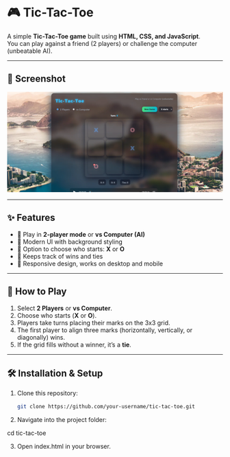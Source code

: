# 🎮 Tic-Tac-Toe

A simple **Tic-Tac-Toe game** built using **HTML, CSS, and JavaScript**.  
You can play against a friend (2 players) or challenge the computer (unbeatable AI).

---

## 📸 Screenshot

![Tic-Tac-Toe Screenshot](./screenshot.png)

---

## ✨ Features

- 🔹 Play in **2-player mode** or **vs Computer (AI)**
- 🔹 Modern UI with background styling
- 🔹 Option to choose who starts: **X** or **O**
- 🔹 Keeps track of wins and ties
- 🔹 Responsive design, works on desktop and mobile

---

## 🚀 How to Play

1. Select **2 Players** or **vs Computer**.
2. Choose who starts (**X** or **O**).
3. Players take turns placing their marks on the 3x3 grid.
4. The first player to align three marks (horizontally, vertically, or diagonally) wins.
5. If the grid fills without a winner, it’s a **tie**.

---

## 🛠️ Installation & Setup

1. Clone this repository:

   ```bash
   git clone https://github.com/your-username/tic-tac-toe.git
   ```

2. Navigate into the project folder:

cd tic-tac-toe

3. Open index.html in your browser.
